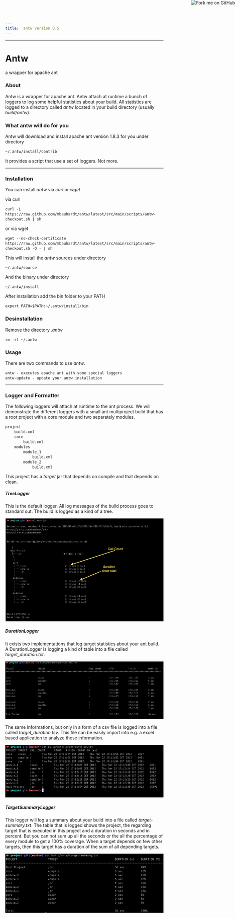 ```yaml
---
title:	antw version 0.5
---
```

<link href="http://kevinburke.bitbucket.org/markdowncss/markdown.css" rel="stylesheet"></link>

<a href="https://github.com/mbauhardt/antw"><img style="position: absolute; top: 0; right: 0; border: 0;" src="http://s3.amazonaws.com/github/ribbons/forkme_right_darkblue_121621.png" alt="Fork me on GitHub" /></a>


---


# Antw
a wrapper for apache ant





### About
Antw is a wrapper for apache ant. Antw attach at runtime a bunch of loggers to log some helpful statistics about your build. All statistics are logged to a directory called *antw* located in your build directory (usually *build/antw*).





### What antw will do for you
Antw will download and install apache ant version 1.8.3 for you under directory
    
    ~/.antw/install/contrib

It provides a script that use a set of loggers. Not more.


---


### Installation
You can install *antw* via *curl* or *wget*  

via curl

    curl -L https://raw.github.com/mbauhardt/antw/latest/src/main/scripts/antw-checkout.sh | sh

or via wget

    wget --no-check-certificate https://raw.github.com/mbauhardt/antw/latest/src/main/scripts/antw-checkout.sh -O - | sh


This will install the *antw* sources under directory

    ~/.antw/source

And the binary under directory

    ~/.antw/install

After installation add the bin folder to your PATH

    export PATH=$PATH:~/.antw/install/bin





### Desinstallation
Remove the directory *.antw*

    rm -rf ~/.antw





### Usage
There are two commands to use *antw*.

    antw - executes apache ant with some special loggers
    antw-update - update your antw installation


---

### Logger and Formatter
The following loggers will attach at runtime to the ant process. We will demonstrate the different loggers with a small ant multiproject build that has a root project with a core module and two separately modules.

    project
        build.xml
        core
            build.xml
        modules
            module_1
                build.xml
            module_2
                build.xml

This project has a *target* jar that depends on compile and that depends on clean.



##### TreeLogger
This is the default logger. All log messages of the build process goes to standard out. The build is logged as a kind of a tree.

![TreeLogger](tree_logger.png)



##### DurationLogger
It exists two implementations that log target statistics about your ant build. A DurationLogger is logging a kind of table into a file called *target_duration.txt*. 

![DurationLogger](duration_logger.png)

The same informations, but only in a form of a csv file is logged into a file called *target_duration.tsv*. This file can be easily import into e.g. a excel based application to analyze these information.

![DurationPlainLogger](duration_plain_logger.png)



##### TargetSummaryLogger
This logger will log a summary about your build into a file called *target-summary.txt*. The table that is logged shows the project, the regarding target that is executed in this project and a duration in seconds and in percent. But you can not sum up all the seconds or the all the percentage of every module to get a 100% coverage. When a target depends on few other targets, then this target has a duration of the sum of all depending targets.

![TargetSummaryLogger](target_summary_logger.png)




